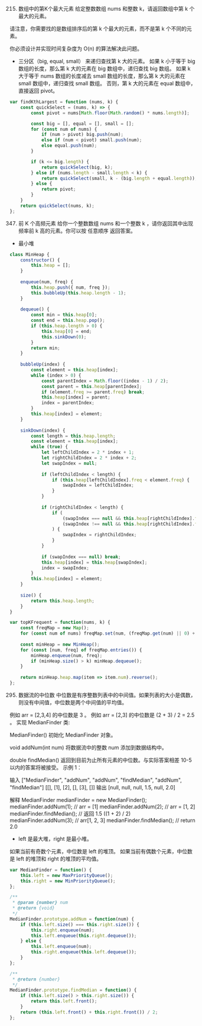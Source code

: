 215. 数组中的第K个最大元素
给定整数数组 nums 和整数 k，请返回数组中第 k 个最大的元素。

请注意，你需要找的是数组排序后的第 k 个最大的元素，而不是第 k 个不同的元素。

你必须设计并实现时间复杂度为 O(n) 的算法解决此问题。

 - 三分区（big, equal, small） 来递归查找第 k 大的元素。
 如果 k 小于等于 big 数组的长度，那么第 k 大的元素在 big 数组中，递归查找 big 数组。
 如果 k 大于等于 nums 数组的长度减去 small 数组的长度，那么第 k 大的元素在 small 数组中，递归查找 small 数组。
 否则，第 k 大的元素在 equal 数组中，直接返回 pivot。

```js
var findKthLargest = function (nums, k) {
    const quickSelect = (nums, k) => {
        const pivot = nums[Math.floor(Math.random() * nums.length)];

        const big = [], equal = [], small = [];
        for (const num of nums) {
            if (num > pivot) big.push(num);
            else if (num < pivot) small.push(num);
            else equal.push(num);
        }

        if (k <= big.length) {
            return quickSelect(big, k);
        } else if (nums.length - small.length < k) {
            return quickSelect(small, k - (big.length + equal.length));
        } else {
            return pivot;
        }
    }
    return quickSelect(nums, k);
};
```

347. 前 K 个高频元素
给你一个整数数组 nums 和一个整数 k ，请你返回其中出现频率前 k 高的元素。你可以按 任意顺序 返回答案。
- 最小堆
```js
class MinHeap {
    constructor() {
        this.heap = [];
    }
    
    enqueue(num, freq) {
        this.heap.push({ num, freq });
        this.bubbleUp(this.heap.length - 1);
    }
    
    dequeue() {
        const min = this.heap[0];
        const end = this.heap.pop();
        if (this.heap.length > 0) {
            this.heap[0] = end;
            this.sinkDown(0);
        }
        return min;
    }
    
    bubbleUp(index) {
        const element = this.heap[index];
        while (index > 0) {
            const parentIndex = Math.floor((index - 1) / 2);
            const parent = this.heap[parentIndex];
            if (element.freq >= parent.freq) break;
            this.heap[index] = parent;
            index = parentIndex;
        }
        this.heap[index] = element;
    }
    
    sinkDown(index) {
        const length = this.heap.length;
        const element = this.heap[index];
        while (true) {
            let leftChildIndex = 2 * index + 1;
            let rightChildIndex = 2 * index + 2;
            let swapIndex = null;
            
            if (leftChildIndex < length) {
                if (this.heap[leftChildIndex].freq < element.freq) {
                    swapIndex = leftChildIndex;
                }
            }
            
            if (rightChildIndex < length) {
                if (
                    (swapIndex === null && this.heap[rightChildIndex].freq < element.freq) ||
                    (swapIndex !== null && this.heap[rightChildIndex].freq < this.heap[leftChildIndex].freq)
                ) {
                    swapIndex = rightChildIndex;
                }
            }
            
            if (swapIndex === null) break;
            this.heap[index] = this.heap[swapIndex];
            index = swapIndex;
        }
        this.heap[index] = element;
    }
    
    size() {
        return this.heap.length;
    }
}

var topKFrequent = function(nums, k) {
    const freqMap = new Map();
    for (const num of nums) freqMap.set(num, (freqMap.get(num) || 0) + 1);
    
    const minHeap = new MinHeap();
    for (const [num, freq] of freqMap.entries()) {
        minHeap.enqueue(num, freq);
        if (minHeap.size() > k) minHeap.dequeue();
    }
    
    return minHeap.heap.map(item => item.num).reverse();
};
```
295. 数据流的中位数
中位数是有序整数列表中的中间值。如果列表的大小是偶数，则没有中间值，中位数是两个中间值的平均值。

例如 arr = [2,3,4] 的中位数是 3 。
例如 arr = [2,3] 的中位数是 (2 + 3) / 2 = 2.5 。
实现 MedianFinder 类:

MedianFinder() 初始化 MedianFinder 对象。

void addNum(int num) 将数据流中的整数 num 添加到数据结构中。

double findMedian() 返回到目前为止所有元素的中位数。与实际答案相差 10-5 以内的答案将被接受。
示例 1：

输入
["MedianFinder", "addNum", "addNum", "findMedian", "addNum", "findMedian"]
[[], [1], [2], [], [3], []]
输出
[null, null, null, 1.5, null, 2.0]

解释
MedianFinder medianFinder = new MedianFinder();
medianFinder.addNum(1);    // arr = [1]
medianFinder.addNum(2);    // arr = [1, 2]
medianFinder.findMedian(); // 返回 1.5 ((1 + 2) / 2)
medianFinder.addNum(3);    // arr[1, 2, 3]
medianFinder.findMedian(); // return 2.0

- left 是最大堆，right 是最小堆。

如果当前有奇数个元素，中位数是 left 的堆顶。
如果当前有偶数个元素，中位数是 left 的堆顶和 right 的堆顶的平均值。

```js
var MedianFinder = function() {
    this.left = new MaxPriorityQueue();
    this.right = new MinPriorityQueue();
};

/** 
 * @param {number} num
 * @return {void}
 */
MedianFinder.prototype.addNum = function(num) {
    if (this.left.size() === this.right.size()) {
        this.right.enqueue(num);
        this.left.enqueue(this.right.dequeue());
    } else {
        this.left.enqueue(num);
        this.right.enqueue(this.left.dequeue());
    }
};

/**
 * @return {number}
 */
MedianFinder.prototype.findMedian = function() {
    if (this.left.size() > this.right.size()) {
        return this.left.front();
    }
    return (this.left.front() + this.right.front()) / 2;
};
```